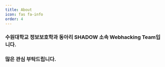 ```yaml
---
title: About
icon: fas fa-info
order: 4
---
```


### 수원대학교 정보보호학과 동아리 SHADOW 소속 **Webhacking Team**입니다.
### 많은 관심 부탁드립니다.